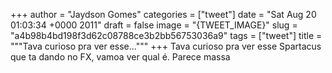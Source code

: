 
+++
author = "Jaydson Gomes"
categories = ["tweet"]
date = "Sat Aug 20 01:03:34 +0000 2011"
draft = false
image = "{TWEET_IMAGE}"
slug = "a4b98b4bd198f3d62c08788ce3b2bb56753036a9"
tags = ["tweet"]
title = """Tava curioso pra ver esse..."""
+++
Tava curioso pra ver esse Spartacus que ta dando no FX, vamoa ver qual é. Parece massa

